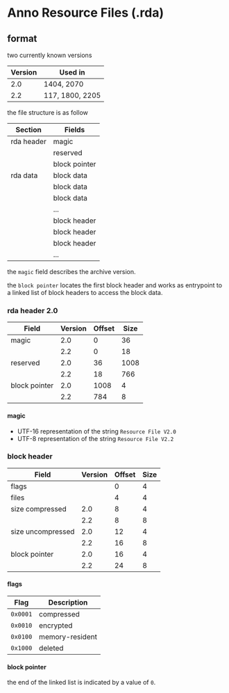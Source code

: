 # Anno Resource Files (.rda)

## format

two currently known versions

| Version | Used in         |
| ------- | --------------- |
| 2.0     | 1404, 2070      |
| 2.2     | 117, 1800, 2205 |

the file structure is as follow

| Section    | Fields        |
| ---------- | ------------- |
| rda header | magic         |
|            | reserved      |
|            | block pointer |
| rda data   | block data    |
|            | block data    |
|            | block data    |
|            | ...           |
|            | block header  |
|            | block header  |
|            | block header  |
|            | ...           |

the `magic` field describes the archive version.

the `block pointer` locates the first block header and works as entrypoint
to a linked list of block headers to access the block data.

### rda header 2.0

| Field         | Version | Offset | Size |
| ------------- | ------- | ------ | ---- |
| magic         | 2.0     | 0      | 36   |
|               | 2.2     | 0      | 18   |
| reserved      | 2.0     | 36     | 1008 |
|               | 2.2     | 18     | 766  |
| block pointer | 2.0     | 1008   | 4    |
|               | 2.2     | 784    | 8    |

#### magic

* UTF-16 representation of the string `Resource File V2.0`
* UTF-8 representation of the string `Resource File V2.2`

### block header

| Field             | Version | Offset | Size |
| ----------------- | ------- | ------ | ---- |
| flags             |         | 0      | 4    |
| files             |         | 4      | 4    |
| size compressed   | 2.0     | 8      | 4    |
|                   | 2.2     | 8      | 8    |
| size uncompressed | 2.0     | 12     | 4    |
|                   | 2.2     | 16     | 8    |
| block pointer     | 2.0     | 16     | 4    |
|                   | 2.2     | 24     | 8    |

#### flags

| Flag     | Description     |
| -------- | --------------- |
| `0x0001` | compressed      |
| `0x0010` | encrypted       |
| `0x0100` | memory-resident |
| `0x1000` | deleted         |

#### block pointer

the end of the linked list is indicated by a value of `0`.
